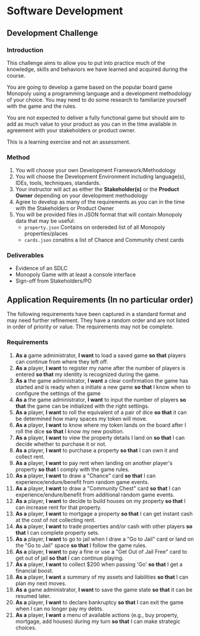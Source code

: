 # Software Development

## Development Challenge


### Introduction

This challenge aims to allow you to put into practice much of the knowledge, skills and behaviors we have learned and acquired during the course.

You are going to develop a game based on the popular board game Monopoly using a programming language and a development methodology of your choice. You may need to do some research to familiarize yourself with the game and the rules.

You are not expected to deliver a fully functional game but should aim to add as much value to your product as you can in the time available in agreement with your stakeholders or product owner.

This is a learning exercise and not an assessment.

### Method


1. You will choose your own Development Framework/Methodology
1. You will choose the Development Environment including language(s), IDEs, tools, techniques, standards. 
1. Your instructor will act as either the **Stakeholder(s)** or the **Product Owner** depending on your development methodology
1. Agree to develop as many of the requirements as you can in the time with the Stakeholders or Product Owner
1. You will be provided files in JSON format that will contain Monopoly data that may be useful:
   * ```property.json``` Contains on ordereded list of all Monopoly properties/places
   * ```cards.json``` conatins a list of Chance and Community chest cards

      
### Deliverables

* Evidence of an SDLC
* Monopoly Game with at least a console interface
* Sign-off from Stakeholders/PO

## Application Requirements (In no particular order)

The following requirements have been captured in a standard format and may need further refinement. They have a random order and are not listed in order of priority or value.
The requirements may not be complete.

### Requirements

1. **As a** game administrator, **I want** to load a saved game **so that** players can continue from where they left off.
2.  **As a** player, **I want** to register my name after the number of players is entered **so that** my identity is recognized during the game.
2. **As a** the game administrator, **I want** a clear confirmation the game has started and is ready when a initiate a new game **so that** I know when to configure the settings of the game
2. **As a** the game administrator, **I want** to input the number of players **so that** the game can be initialized with the right settings.
3. **As a** player, **I want** to roll the equivalent of a pair of dice **so that** it can be determined how many spaces my token will move.
4. **As a** player, **I want** to know where my token lands on the board after I roll the dice **so that** I know my new position.
5. **As a** player, **I want** to view the property details I land on **so that** I can decide whether to purchase it or not.
6. **As a** player, **I want** to purchase a property **so that** I can own it and collect rent.
7. **As a** player, **I want** to pay rent when landing on another player's property **so that** I comply with the game rules.
8. **As a** player, **I want** to draw a "Chance" card **so that** I can experience/endure/benefit from random game events.
9. **As a** player, **I want** to draw a "Community Chest" card **so that** I can experience/endure/benefit from additional random game events.
10. **As a** player, **I want** to decide to build houses on my property **so that** I can increase rent for that property.
11. **As a** player, **I want** to mortgage a property **so that** I can get instant cash at the cost of not collecting rent.
12. **As a** player, **I want** to trade properties and/or cash with other players **so that** I can complete property sets.
13. **As a** player, **I want** to go to jail when I draw a "Go to Jail" card or land on the "Go to Jail" space **so that** I follow the game rules.
14. **As a** player, **I want** to pay a fine or use a "Get Out of Jail Free" card to get out of jail **so that** I can continue playing.
15. **As a** player, **I want** to collect $200 when passing 'Go' **so that** I get a financial boost.
16. **As a** player, **I want** a summary of my assets and liabilities **so that** I can plan my next moves.
17. **As a** game administrator, **I want** to save the game state **so that** it can be resumed later.
19. **As a** player, **I want** to declare bankruptcy **so that** I can exit the game when I can no longer pay my debts.
20. **As a** player, **I want** a menu of available actions (e.g., buy property, mortgage, add houses) during my turn **so that** I can make strategic choices.

